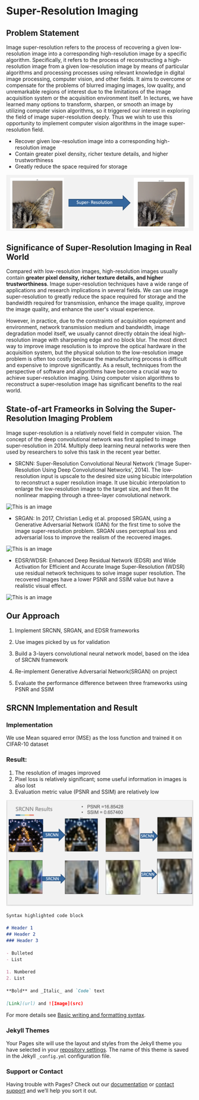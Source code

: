 # Super-Resolution Imaging

## Problem Statement

Image super-resolution refers to the process of recovering a given low-resolution image into a corresponding high-resolution image by a specific algorithm. Specifically, it refers to the process of reconstructing a high-resolution image from a given low-resolution image by means of particular algorithms and processing processes using relevant knowledge in digital image processing, computer vision, and other fields. It aims to overcome or compensate for the problems of blurred imaging images, low quality, and unremarkable regions of interest due to the limitations of the image acquisition system or the acquisition environment itself. In lectures, we have learned many options to transform, sharpen, or smooth an image by utilizing computer vision algorithms, so it triggered our interest in exploring the field of image super-resolution deeply. Thus we wish to use this opportunity to implement computer vision algorithms in the image super-resolution field.

- Recover given low-resolution image into a corresponding high-resolution image
- Contain greater pixel density, richer texture details, and higher trustworthiness
- Greatly reduce the space required for storage

![This is an image](./images/intro-img.png)

## Significance of Super-Resolution Imaging in Real World

Compared with low-resolution images, high-resolution images usually contain **greater pixel density, richer texture details, and higher trustworthiness**. Image super-resolution techniques have a wide range of applications and research implications in several fields. We can use image super-resolution to greatly reduce the space required for storage and the bandwidth required for transmission, enhance the image quality, improve the image quality, and enhance the user's visual experience. 

However, in practice, due to the constraints of acquisition equipment and environment, network transmission medium and bandwidth, image degradation model itself, we usually cannot directly obtain the ideal high-resolution image with sharpening edge and no block blur. The most direct way to improve image resolution is to improve the optical hardware in the acquisition system, but the physical solution to the low-resolution image problem is often too costly because the manufacturing process is difficult and expensive to improve significantly. As a result, techniques from the perspective of software and algorithms have become a crucial way to achieve super-resolution imaging. Using computer vision algorithms to reconstruct a super-resolution image has significant benefits to the real world.


## State-of-art Frameorks in Solving the Super-Resolution Imaging Problem

Image super-resolution is a relatively novel field in computer vision. The concept of the deep convolutional network was first applied to image super-resolution in 2014. Multiply deep learning neural networks were then used by researchers to solve this task in the recent year better.

- SRCNN: 
Super-Resolution Convolutional Neural Network (‘Image Super-Resolution Using Deep Convolutional Networks’, 2014). The low-resolution input is upscale to the desired size using bicubic interpolation to reconstruct a super resolution image. It use bicubic interpolation to enlarge the low-resolution image to the target size, and then fit the nonlinear mapping through a three-layer convolutional network. 

![This is an image](https://miro.medium.com/max/1400/1*RxT4yZtXFkQ47Fe7huHe_w.png)

- SRGAN:
In 2017, Christian Ledig et al. proposed SRGAN, using a Generative Adversarial Network (GAN) for the first time to solve the image super-resolution problem. SRGAN uses perceptual loss and adversarial loss to improve the realism of the recovered images. 

![This is an image](https://camo.githubusercontent.com/4197b53841c713dddfc68b8ebcf67a205d2cfc34b3c11297d44af2cba2e4c32c/68747470733a2f2f6965656578706c6f72652e696565652e6f72672f6d6564696173746f72655f6e65772f494545452f636f6e74656e742f6d656469612f383039373336382f383039393438332f383039393530322f383039393530322d6669672d342d736f757263652d736d616c6c2e676966)

- EDSR/WDSR: 
Enhanced Deep Residual Network (EDSR) and Wide Activation for Efficient and Accurate Image Super-Resolution (WDSR) use residual network techniques to solve image super resolution. The recovered images have a lower PSNR and SSIM value but have a realistic visual effect.

![This is an image](https://www.researchgate.net/profile/Jq-Huang-2/publication/340399698/figure/fig1/AS:946178384482304@1602597914050/Network-structure-of-EDSR.jpg)


## Our Approach

1. Implement SRCNN, SRGAN, and EDSR frameworks

2. Use images picked by us for validation

3. Build a 3-layers convolutional neural network model, based on the idea of SRCNN framework

4. Re-implement Generative Adversarial Network(SRGAN) on project

5. Evaluate the performance difference between three frameworks using PSNR and SSIM


## SRCNN Implementation and Result

### Implementation
We use Mean squared error (MSE) as the loss function and trained it on CIFAR-10 dataset

### Result: 
1. The resolution of images improved
2. Pixel loss is relatively significant; some useful information in images is also lost
3. Evaluation metric value (PSNR and SSIM) are relatively low

![This is an image](./images/srcnn-result.png)


```markdown
Syntax highlighted code block

# Header 1
## Header 2
### Header 3

- Bulleted
- List

1. Numbered
2. List

**Bold** and _Italic_ and `Code` text

[Link](url) and ![Image](src)
```

For more details see [Basic writing and formatting syntax](https://docs.github.com/en/github/writing-on-github/getting-started-with-writing-and-formatting-on-github/basic-writing-and-formatting-syntax).

### Jekyll Themes

Your Pages site will use the layout and styles from the Jekyll theme you have selected in your [repository settings](https://github.com/xingpengsun/639-final-project/settings/pages). The name of this theme is saved in the Jekyll `_config.yml` configuration file.

### Support or Contact

Having trouble with Pages? Check out our [documentation](https://docs.github.com/categories/github-pages-basics/) or [contact support](https://support.github.com/contact) and we’ll help you sort it out.
